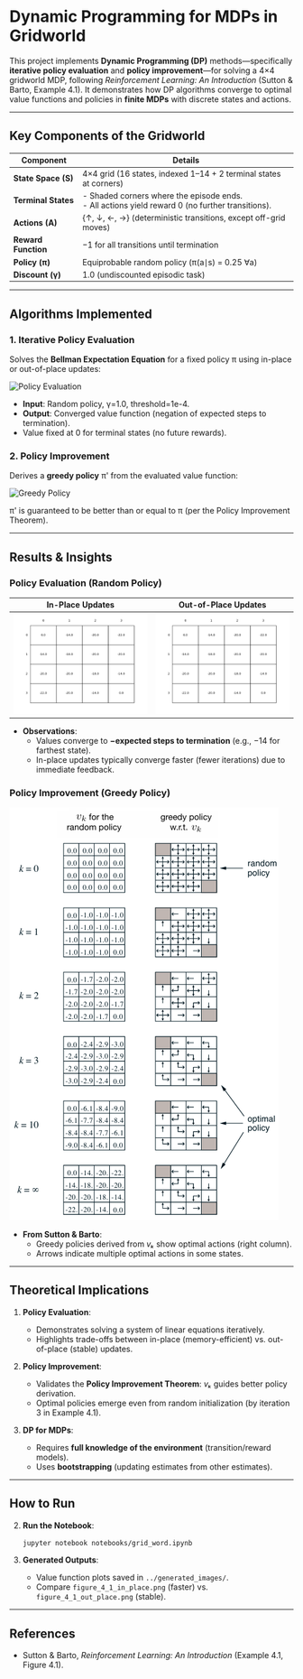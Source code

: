 # **Dynamic Programming for MDPs in Gridworld**  
This project implements **Dynamic Programming (DP)** methods—specifically **iterative policy evaluation** and **policy improvement**—for solving a 4×4 gridworld MDP, following *Reinforcement Learning: An Introduction* (Sutton & Barto, Example 4.1). It demonstrates how DP algorithms converge to optimal value functions and policies in **finite MDPs** with discrete states and actions.

---

## **Key Components of the Gridworld**  
| Component          | Details                                                                 |
|--------------------|-------------------------------------------------------------------------|
| **State Space (S)** | 4×4 grid (16 states, indexed 1–14 + 2 terminal states at corners)      |
| **Terminal States** | - Shaded corners where the episode ends.<br>- All actions yield reward 0 (no further transitions). |
| **Actions (A)**    | {↑, ↓, ←, →} (deterministic transitions, except off-grid moves)        |
| **Reward Function**| −1 for all transitions until termination                               |
| **Policy (π)**     | Equiprobable random policy (π(a∣s) = 0.25 ∀a)                          |
| **Discount (γ)**   | 1.0 (undiscounted episodic task)                                       |

---

## **Algorithms Implemented**  
### **1. Iterative Policy Evaluation**  
Solves the **Bellman Expectation Equation** for a fixed policy π using in-place or out-of-place updates:  

![Policy Evaluation](https://latex.codecogs.com/svg.image?\color{cyan}v_{k+1}(s)%20=%20\sum_a%20\pi(a|s)%20\sum_{s'}%20p(s'|s,a)%20[r%20+%20\gamma%20v_k(s')])  

- **Input**: Random policy, γ=1.0, threshold=1e-4.  
- **Output**: Converged value function (negation of expected steps to termination).  
- Value fixed at 0 for terminal states (no future rewards).


### **2. Policy Improvement**  
Derives a **greedy policy** π' from the evaluated value function:  

![Greedy Policy](https://latex.codecogs.com/svg.image?\color{cyan}pi'(s)%20=%20\arg\max_a%20\sum_{s'}%20p(s'|s,a)%20[r%20+%20\gamma%20v_\pi(s')])  

π' is guaranteed to be better than or equal to π (per the Policy Improvement Theorem).  

---

## **Results & Insights**  
### **Policy Evaluation (Random Policy)**  
| In-Place Updates | Out-of-Place Updates |  
|------------------|----------------------|  
| ![In-Place](generated_images/figure_4_1_in_place.png) | ![Out-of-Place](generated_images/figure_4_1_out_place.png) |  

- **Observations**:  
  - Values converge to **−expected steps to termination** (e.g., −14 for farthest state).  
  - In-place updates typically converge faster (fewer iterations) due to immediate feedback.  

### **Policy Improvement (Greedy Policy)**  
![Optimal Policy](book_images/Figure_4_1.PNG)  
- **From Sutton & Barto**:  
  - Greedy policies derived from *vₖ* show optimal actions (right column).  
  - Arrows indicate multiple optimal actions in some states.  

---

## **Theoretical Implications**  
1. **Policy Evaluation**:  
   - Demonstrates solving a system of linear equations iteratively.  
   - Highlights trade-offs between in-place (memory-efficient) vs. out-of-place (stable) updates.  

2. **Policy Improvement**:  
   - Validates the **Policy Improvement Theorem**: *vₖ* guides better policy derivation.  
   - Optimal policies emerge even from random initialization (by iteration 3 in Example 4.1).  

3. **DP for MDPs**:  
   - Requires **full knowledge of the environment** (transition/reward models).  
   - Uses **bootstrapping** (updating estimates from other estimates).  

---

## **How to Run**  

2. **Run the Notebook**:  
   ```bash
   jupyter notebook notebooks/grid_word.ipynb
   ```  

3. **Generated Outputs**:  
   - Value function plots saved in `../generated_images/`.  
   - Compare `figure_4_1_in_place.png` (faster) vs. `figure_4_1_out_place.png` (stable).  

---

## **References**  
- Sutton & Barto, *Reinforcement Learning: An Introduction* (Example 4.1, Figure 4.1).
